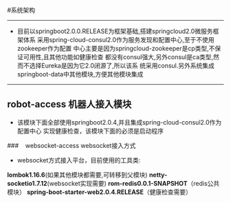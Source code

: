#系统架构
***
- 目前以springboot2.0.0.RELEASE为框架基础,搭建springcloud2.0微服务框架体系
采用spring-cloud-consul2.0作为服务发现和配置中心,至于不使用zookeeper作为配置
中心主要是因为springcloud-zookeeper是cp类型,不保证可用性,且其他功能如健康检查
都没有consul强大,另外consul是ca类型,然而不选择Eureka是因为它2.0闭源了,所以该系
统采用consul.另外系统集成springboot-data中其他模块,方便其他模块集成
***

## robot-access 机器人接入模块
- 该模块下面全部使用springboot2.0.4,并且集成spring-cloud-consul2.0作为配置中心
实现健康检查，该模块下面的必须是启动程序

###&nbsp;&nbsp;&nbsp;&nbsp;websocket-access websocket接入方式
- websocket方式接入平台，目前使用的工具类:

**lombok1.16.6**(如果其他模块都需要,可转移到父模块)
**netty-socketio1.7.12**(websocket实现需要)
**rom-redis0.0.1-SNAPSHOT**（redis公共模块）
**spring-boot-starter-web2.0.4.RELEASE**（健康检查需要）



